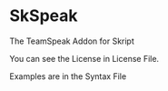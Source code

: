 # SkSpeak
The TeamSpeak Addon for Skript

You can see the License in License File.

Examples are in the Syntax File
